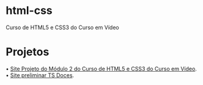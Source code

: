 # html-css
 Curso de HTML5 e CSS3 do Curso em Vídeo

<h1>Projetos</h1>
<p>
• <a href="">Site Projeto do Módulo 2 do Curso de HTML5 e CSS3 do Curso em Vídeo</a>.
</br>
• <a href="https://eduardocasati.github.io/html-css/modulo-2/desafios/site-tsdoces/index.html">Site preliminar TS Doces</a>.
</p>